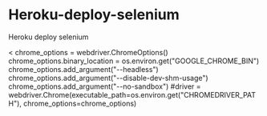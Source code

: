 # Heroku-deploy-selenium
Heroku deploy selenium

< 
chrome_options = webdriver.ChromeOptions()
chrome_options.binary_location = os.environ.get("GOOGLE_CHROME_BIN")
chrome_options.add_argument("--headless")
chrome_options.add_argument("--disable-dev-shm-usage")
chrome_options.add_argument("--no-sandbox")
#driver = webdriver.Chrome(executable_path=os.environ.get("CHROMEDRIVER_PATH"), chrome_options=chrome_options)
 > 
